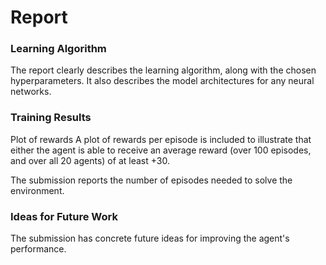 # Report

### Learning Algorithm
The report clearly describes the learning algorithm,
along with the chosen hyperparameters. It also describes the model architectures for any neural networks.


### Training Results
Plot of rewards
A plot of rewards per episode is included to illustrate that either
the agent is able to receive an average reward (over 100 episodes, and over all 20 agents) of at least +30.

The submission reports the number of episodes needed to solve the environment.


### Ideas for Future Work
The submission has concrete future ideas for improving the agent's performance.
